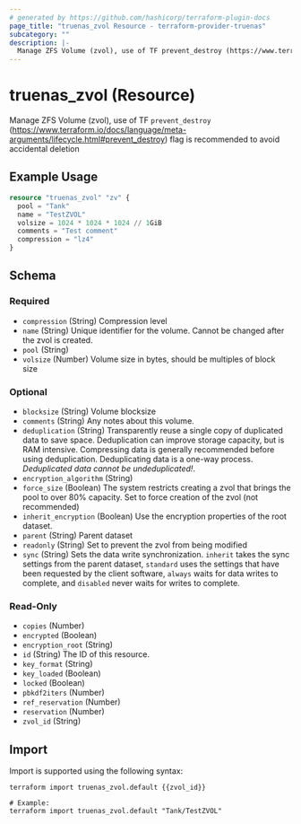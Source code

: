 ```yaml
---
# generated by https://github.com/hashicorp/terraform-plugin-docs
page_title: "truenas_zvol Resource - terraform-provider-truenas"
subcategory: ""
description: |-
  Manage ZFS Volume (zvol), use of TF prevent_destroy (https://www.terraform.io/docs/language/meta-arguments/lifecycle.html#prevent_destroy) flag is recommended to avoid accidental deletion
---
```


# truenas_zvol (Resource)

Manage ZFS Volume (zvol), use of TF `prevent_destroy` (https://www.terraform.io/docs/language/meta-arguments/lifecycle.html#prevent_destroy) flag is recommended to avoid accidental deletion

## Example Usage

```terraform
resource "truenas_zvol" "zv" {
  pool = "Tank"
  name = "TestZVOL"
  volsize = 1024 * 1024 * 1024 // 1GiB
  comments = "Test comment"
  compression = "lz4"
}
```

<!-- schema generated by tfplugindocs -->
## Schema

### Required

- `compression` (String) Compression level
- `name` (String) Unique identifier for the volume. Cannot be changed after the zvol is created.
- `pool` (String)
- `volsize` (Number) Volume size in bytes, should be multiples of block size

### Optional

- `blocksize` (String) Volume blocksize
- `comments` (String) Any notes about this volume.
- `deduplication` (String) Transparently reuse a single copy of duplicated data to save space. Deduplication can improve storage capacity, but is RAM intensive. Compressing data is generally recommended before using deduplication. Deduplicating data is a one-way process. *Deduplicated data cannot be undeduplicated!*.
- `encryption_algorithm` (String)
- `force_size` (Boolean) The system restricts creating a zvol that brings the pool to over 80% capacity. Set to force creation of the zvol (not recommended)
- `inherit_encryption` (Boolean) Use the encryption properties of the root dataset.
- `parent` (String) Parent dataset
- `readonly` (String) Set to prevent the zvol from being modified
- `sync` (String) Sets the data write synchronization. `inherit` takes the sync settings from the parent dataset, `standard` uses the settings that have been requested by the client software, `always` waits for data writes to complete, and `disabled` never waits for writes to complete.

### Read-Only

- `copies` (Number)
- `encrypted` (Boolean)
- `encryption_root` (String)
- `id` (String) The ID of this resource.
- `key_format` (String)
- `key_loaded` (Boolean)
- `locked` (Boolean)
- `pbkdf2iters` (Number)
- `ref_reservation` (Number)
- `reservation` (Number)
- `zvol_id` (String)

## Import

Import is supported using the following syntax:

```shell
terraform import truenas_zvol.default {{zvol_id}}

# Example:
terraform import truenas_zvol.default "Tank/TestZVOL"
```
